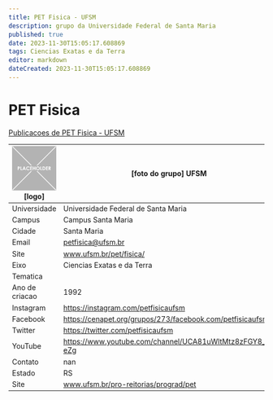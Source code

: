 ```yaml
---
title: PET Fisica - UFSM
description: grupo da Universidade Federal de Santa Maria
published: true
date: 2023-11-30T15:05:17.608869
tags: Ciencias Exatas e da Terra
editor: markdown
dateCreated: 2023-11-30T15:05:17.608869
---
```


# PET Fisica

[Publicacoes de PET Fisica - UFSM](/atividade/262PETFisicaUFSM/feed)

| ![placeholder.png](/placeholder.png) [logo] | [foto do grupo] UFSM         |
| ------------------------------------------- | ------------------------------------------------- |
| Universidade                                | Universidade Federal de Santa Maria      |
| Campus                                      | Campus Santa Maria            |
| Cidade                                      | Santa Maria             |
| Email                                       | petfisica@ufsm.br             |
| Site                                        | www.ufsm.br/pet/fisica/              |
| Eixo                                        | Ciencias Exatas e da Terra              |
| Tematica                                    |           |
| Ano de criacao                              | 1992        |
| Instagram                                   | https://instagram.com/petfisicaufsm         |
| Facebook                                    | https://cenapet.org/grupos/273/facebook.com/petfisicaufsm          |
| Twitter                                     | https://twitter.com/petfisicaufsm           |
| YouTube                                     | https://www.youtube.com/channel/UCA81uWltMtz8zFGY8_9-eZg           |
| Contato                                     | nan         |
| Estado                                      |  RS            |
| Site                                        | www.ufsm.br/pro-reitorias/prograd/pet |

